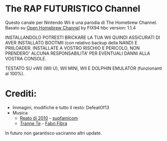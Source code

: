 # The RAP FUTURISTICO Channel

Questo canale per Nintendo Wii è una parodia di The Homebrew Channel.
Basato su [Open Homebrew Channel](https://github.com/FIX94/hbc) by FIX94
hbc version: 1.1.4

INSTALLANDOLO POTRESTI BRICKARE LA TUA WII QUINDI ASSICURATI DI AVER INSTALLATO BOOTMII (con relativo backup della NAND) E PRIILOADER.
INSTALLATE A VOSTRO RISCHIO E PERICOLO, NON PRENDERO' ALCUNA RESPONSABILITA' PER EVENTUALI DANNI ALLA VOSTRA CONSOLE.

TESTATO SU vWII (WII U), WII MINI, WII E DOLPHIN EMULATOR (funzionanti al 100%).

# Crediti:
- Immagini, modifiche e tutto il resto: DefeatOf13
- Musica
  - [Reato di 2010](https://youtu.be/rWX18Ydp_h8?si=1XelAUSzsQ20B6fW) - [supfamicom](https://www.youtube.com/@supfamicom)
  - [Tranne Te](https://youtu.be/-T0wpA4I040?si=OsYOXrJaex1oWHDR) - [Fabri Fibra](https://www.youtube.com/channel/UCdFScjCn5FsredL4iZdzmCQ)
  
In futuro non garantisco usciranno altri update.
